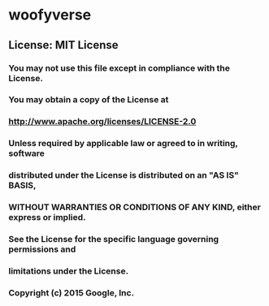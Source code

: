 # woofyverse
## License: MIT License
### You may not use this file except in compliance with the License.
### You may obtain a copy of the License at
### http://www.apache.org/licenses/LICENSE-2.0
### Unless required by applicable law or agreed to in writing, software
### distributed under the License is distributed on an "AS IS" BASIS,
### WITHOUT WARRANTIES OR CONDITIONS OF ANY KIND, either express or implied.
### See the License for the specific language governing permissions and
### limitations under the License.
### Copyright (c) 2015 Google, Inc.
